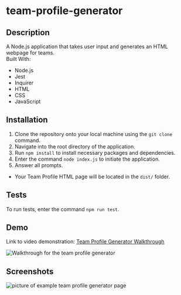 # team-profile-generator

## Description
A Node.js application that takes user input and generates an HTML webpage for teams. <br />
Built With:
* Node.js
* Jest
* Inquirer
* HTML
* CSS 
* JavaScript

## Installation
1. Clone the repository onto your local machine using the `git clone` command.
2. Navigate into the root directory of the application.
3. Run `npm install` to install necessary packages and dependencies.
4. Enter the command `node index.js` to initiate the application. 
5. Answer all prompts.
* Your Team Profile HTML page will be located in the `dist/` folder.

## Tests
To run tests, enter the command `npm run test`.

## Demo
Link to video demonstration: [Team Profile Generator Walkthrough](https://drive.google.com/file/d/1AjzPWeW6A7XJjwe4HlZhv1fmYCmTJhTl/view)

![Walkthrough for the team profile generator](media/team-profile-gen-wt.gif)

## Screenshots

![picture of example team profile generator page](media/team-profile-snapshot.JPG)